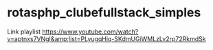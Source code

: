 # rotasphp_clubefullstack_simples
Link playlist https://www.youtube.com/watch?v=aptnxs7VNgI&amp;list=PLyugqHiq-SKdmUGiWMLzLv2rp72RkmdSk
